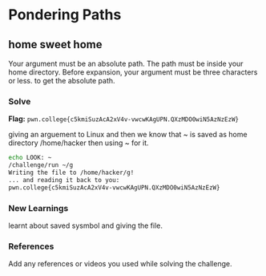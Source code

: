 # Pondering Paths 

## home sweet home 
Your argument must be an absolute path.
The path must be inside your home directory.
Before expansion, your argument must be three characters or less.
to get the absolute path. 

### Solve
**Flag:** `pwn.college{c5kmiSuzAcA2xV4v-vwcwKAgUPN.QXzMDO0wiN5AzNzEzW}`

giving an arguement to Linux and then we know that ~ is saved as home directory /home/hacker
then using ~ for it. 


```bash
echo LOOK: ~
/challenge/run ~/g
Writing the file to /home/hacker/g!
... and reading it back to you:
pwn.college{c5kmiSuzAcA2xV4v-vwcwKAgUPN.QXzMDO0wiN5AzNzEzW}
```

### New Learnings
learnt about saved sysmbol and giving the file.

### References 
Add any references or videos you used while solving the challenge.
